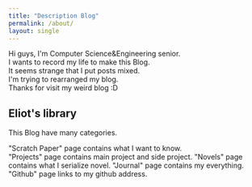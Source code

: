 ```yaml
---
title: "Description Blog"
permalink: /about/
layout: single
---
```


Hi guys, I'm Computer Science&Engineering senior.  
I wants to record my life to make this Blog.  
It seems strange that I put posts mixed.  
I'm trying to rearranged my blog.  
Thanks for visit my weird blog :D


## Eliot's library

This Blog have many categories.  

"Scratch Paper" page contains what I want to know.  
"Projects" page contains main project and side project.
"Novels" page contains what I serialize novel.
"Journal" page contains my everything.
"Github" page links to my github address.


